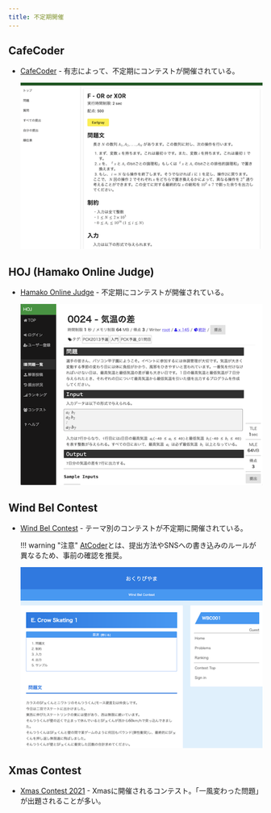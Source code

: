 ```yaml
---
title: 不定期開催
---
```


## CafeCoder

- [CafeCoder](https://cafecoder.top/) - 有志によって、不定期にコンテストが開催されている。

    <div align="center">
      <img loading = "lazy" src="../../images/related_contest_sites/cafecoder/cafecoder.png" alt="cafecoder">
    </div>

## HOJ (Hamako Online Judge)

- [Hamako Online Judge](https://hoj.hamako-ths.ed.jp/onlinejudge/) - 不定期にコンテストが開催されている。

    <div align="center">
      <img loading = "lazy" src="../../images/related_contest_sites/hoj/hoj.png" alt="hoj">
    </div>

## Wind Bel Contest

- [Wind Bel Contest](https://mario.exout.net/contests/) - テーマ別のコンテストが不定期に開催されている。

    !!! warning "注意"
        [AtCoder](https://atcoder.jp/)とは、提出方法やSNSへの書き込みのルールが異なるため、事前の確認を推奨。

    <div align="center">
      <img loading = "lazy" src="../../images/related_contest_sites/wind_bel_contest/wind_bel_contest.png" alt="wind bel contest">
    </div>

## Xmas Contest

- [Xmas Contest 2021](http://hos.ac/contest/xmas2021/) - Xmasに開催されるコンテスト。「一風変わった問題」が出題されることが多い。

